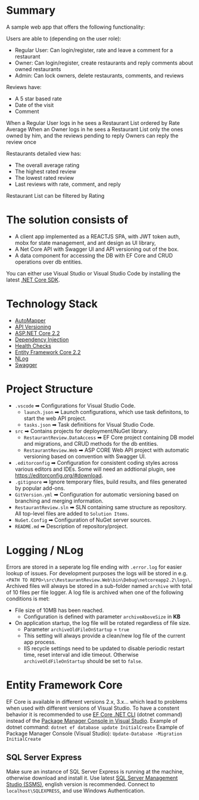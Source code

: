 # Summary

A sample web app that offers the following functionality:

Users are able to (depending on the user role):
* Regular User: Can login/register, rate and leave a comment for a restaurant
* Owner: Can login/register, create restaurants and reply comments about owned restaurants
* Admin: Can lock owners, delete restaurants, comments, and reviews

Reviews have:
* A 5 star based rate
* Date of the visit
* Comment

When a Regular User logs in he sees a Restaurant List ordered by Rate Average
When an Owner logs in he sees a Restaurant List only the ones owned by him, and the reviews pending to reply
Owners can reply the review once

Restaurants detailed view has:
* The overall average rating
* The highest rated review
* The lowest rated review
* Last reviews with rate, comment, and reply

Restaurant List can be filtered by Rating

# The solution consists of

* A client app implemented as a REACTJS SPA, with JWT token auth, mobx for state management, and ant design as UI library,
* A Net Core API with Swagger UI and API versioning out of the box.
* A data component for accessing the DB with EF Core and CRUD operations over db entities.

You can either use Visual Studio or Visual Studio Code by installing the latest [.NET Core SDK](https://dotnet.microsoft.com/download/dotnet-core).

# Technology Stack

* [AutoMapper](http://docs.automapper.org/en/stable/)
* [API Versioning](https://github.com/microsoft/aspnet-api-versioning)
* [ASP.NET Core 2.2](https://docs.microsoft.com/en-us/aspnet/core)
* [Dependency Injection](https://docs.microsoft.com/en-us/aspnet/core/fundamentals/dependency-injection)
* [Health Checks](https://docs.microsoft.com/en-us/aspnet/core/host-and-deploy/health-checks)
* [Entity Framework Core 2.2](https://docs.microsoft.com/en-us/ef/core/)
* [NLog](https://github.com/NLog/NLog/wiki)
* [Swagger](https://docs.microsoft.com/en-us/aspnet/core/tutorials/web-api-help-pages-using-swagger)

# Project Structure

* `.vscode` ➡ Configurations for Visual Studio Code.
  * `launch.json` ➡ Launch configurations, which use task definitons, to start the web API project.
  * `tasks.json` ➡ Task definitions for Visual Studio Code.
* `src` ➡ Contains projects for deployment/NuGet library.
  * `RestaurantReview.DataAccess` ➡ EF Core project containing DB model and migrations, and CRUD methods for the db entities.
  * `RestaurantReview.Web` ➡ ASP CORE Web API project with automatic versioning based on convention with Swagger UI.
* `.editorconfig` ➡ Configuration for consistent coding styles across various editors and IDEs. Some will need an addtional plugin, see <https://editorconfig.org/#download>.
* `.gitignore` ➡ Ignore temporary files, build results, and files generated by popular add-ons.
* `GitVersion.yml` ➡ Configuration for automatic versioning based on branching and merging information.
* `RestaurantReview.sln` ➡ SLN containing same structure as repository. All top-level files are added to `Solution Items`.
* `NuGet.Config` ➡ Configuration of NuGet server sources.
* `README.md` ➡ Description of repository/project.

# Logging / NLog

Errors are stored in a seperate log file ending with `.error.log` for easier lookup of issues.
For development purposes the logs will be stored in e.g. `<PATH TO REPO>\src\RestaurantReview.Web\bin\Debug\netcoreapp2.2\logs\`.
Archived files will always be stored in a sub-folder named `archive` with total of 10 files per file logger. A log file is archived when one of the following conditions is met:

* File size of 10MB has been reached.
  * Configuration is defined with parameter `archiveAboveSize` in **KB**
* On application startup, the log file will be rotated regardless of file size.
  * Parameter `archiveOldFileOnStartup` = `true`
  * This setting will always provide a clean/new log file of the current app process.
  * IIS recycle settings need to be updated to disable periodic restart time, reset interval and idle timeout. Otherwise `archiveOldFileOnStartup` should be set to `false`.

# Entity Framework Core

EF Core is available in different versions 2.x, 3.x... which lead to problems when used with different versions of Visual Studio. To have a constent behavior it is recommended to use [EF Core .NET CLI](https://docs.microsoft.com/en-us/ef/core/miscellaneous/cli/dotnet) (dotnet command) instead of the [Package Manager Console in Visual Studio](https://docs.microsoft.com/en-us/ef/core/miscellaneous/cli/powershell).
Example of dotnet command: `dotnet ef database update InitialCreate`
Example of Package Manager Console (Visual Studio): `Update-Database -Migration InitialCreate`

## SQL Server Express

Make sure an instance of SQL Server Express is running at the machine, otherwise download and install it.
Use latest [SQL Server Management Studio (SSMS)](https://docs.microsoft.com/en-us/sql/ssms/download-sql-server-management-studio-ssms?view=sql-server-2017#available-languages-ssms-182), english version is recommended.  Connect to `localhost\SQLEXPRESS`, and use Windows Authentication.
